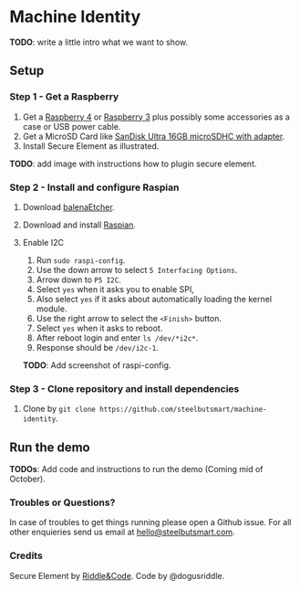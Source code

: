 # Machine Identity

**TODO**: write a little intro what we want to show. 

## Setup

### Step 1 - Get a Raspberry

1. Get a [Raspberry 4](https://www.raspberrypi.org/products/raspberry-pi-4-model-b/) or [Raspberry 3](https://www.raspberrypi.org/products/raspberry-pi-3-model-b-plus/) plus possibly some accessories as a case or USB power cable. 
2. Get a MicroSD Card like [SanDisk Ultra 16GB microSDHC with adapter](https://www.amazon.de/SanDisk-Ultra-microSDHC-Speicherkarte-Adapter/dp/B073S9SFK2/).
3. Install Secure Element as illustrated.

**TODO**: add image with instructions how to plugin secure element.

### Step 2 - Install and configure Raspian
1. Download [balenaEtcher](https://www.balena.io/etcher/).
2. Download and install [Raspian](https://www.raspberrypi.org/downloads/raspbian/).
3. Enable I2C
    1. Run `sudo raspi-config`.
    2. Use the down arrow to select `5 Interfacing Options`.
    3. Arrow down to `P5 I2C`.
    4. Select `yes` when it asks you to enable SPI,
    5. Also select `yes` if it asks about automatically loading the kernel module.
    6. Use the right arrow to select the `<Finish>` button.
    7. Select `yes` when it asks to reboot.
    8. After reboot login and enter `ls /dev/*i2c*`.
    9. Response should be `/dev/i2c-1`.

    **TODO**: Add screenshot of raspi-config.

### Step 3 - Clone repository and install dependencies

1. Clone by `git clone https://github.com/steelbutsmart/machine-identity`.

## Run the demo


**TODOs**: Add code and instructions to run the demo (Coming mid of October).

### Troubles or Questions?
In case of troubles to get things running please open a Github issue. For all other enquieries send us email at [hello@steelbutsmart.com](mailto:hello@steelbutsmart.com).

### Credits 
Secure Element by [Riddle&Code](https://www.riddleandcode.com).
Code by @dogusriddle.